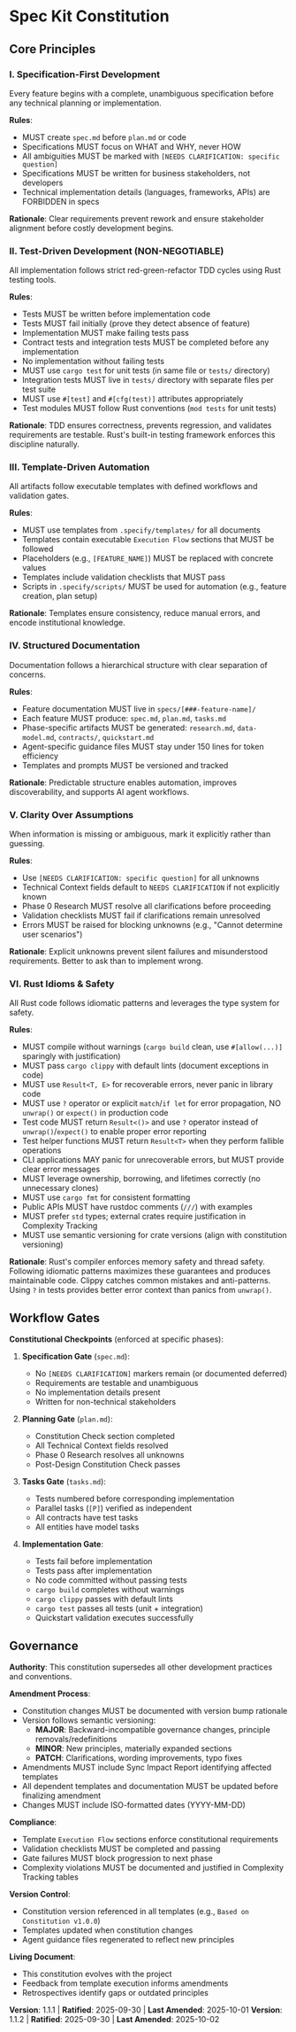 <!--
SYNC IMPACT REPORT
==================
Version Change: 1.1.0 → 1.1.1
Date: 2025-10-01

Modified Principles:

Added Sections:

Removed Sections:

Templates Requiring Updates:
✅ .specify/templates/plan-template.md - No update required (aligned)
✅ .specify/templates/spec-template.md - No update required (aligned)
✅ .specify/templates/tasks-template.md - No update required (aligned)
✅ .specify/templates/agent-file-template.md - No update required (aligned)
✅ .github/prompts/*.prompt.md - No update required (aligned)

Follow-up TODOs:
<!--
SYNC IMPACT REPORT
==================
Version Change: 1.1.1 -> 1.1.2
Date: 2025-10-02

Modified Principles:
- CLARIFIED: III. Template-Driven Automation - Explicitly require metadata endpoints for UI-driven labels when storage tables exist

Added Sections:
- None

Removed Sections:
- None

Templates Requiring Updates:
✅ .specify/templates/plan-template.md - ✅ updated
✅ .specify/templates/spec-template.md - ✅ updated
✅ .specify/templates/tasks-template.md - ✅ updated
✅ .specify/templates/agent-file-template.md - ✅ updated
✅ .github/prompts/*.prompt.md - ⚠ pending review

Follow-up TODOs:
- Review `.github/prompts/*.prompt.md` for any agent-specific names and update to generic guidance where needed
-->

# Spec Kit Constitution

## Core Principles

### I. Specification-First Development

Every feature begins with a complete, unambiguous specification before any technical planning or implementation.

**Rules**:
- MUST create `spec.md` before `plan.md` or code
- Specifications MUST focus on WHAT and WHY, never HOW
- All ambiguities MUST be marked with `[NEEDS CLARIFICATION: specific question]`
- Specifications MUST be written for business stakeholders, not developers
- Technical implementation details (languages, frameworks, APIs) are FORBIDDEN in specs

**Rationale**: Clear requirements prevent rework and ensure stakeholder alignment before costly development begins.

### II. Test-Driven Development (NON-NEGOTIABLE)

All implementation follows strict red-green-refactor TDD cycles using Rust testing tools.

**Rules**:
- Tests MUST be written before implementation code
- Tests MUST fail initially (prove they detect absence of feature)
- Implementation MUST make failing tests pass
- Contract tests and integration tests MUST be completed before any implementation
- No implementation without failing tests
- MUST use `cargo test` for unit tests (in same file or `tests/` directory)
- Integration tests MUST live in `tests/` directory with separate files per test suite
- MUST use `#[test]` and `#[cfg(test)]` attributes appropriately
- Test modules MUST follow Rust conventions (`mod tests` for unit tests)

**Rationale**: TDD ensures correctness, prevents regression, and validates requirements are testable. Rust's built-in testing framework enforces this discipline naturally.

### III. Template-Driven Automation

All artifacts follow executable templates with defined workflows and validation gates.

**Rules**:
- MUST use templates from `.specify/templates/` for all documents
- Templates contain executable `Execution Flow` sections that MUST be followed
- Placeholders (e.g., `[FEATURE_NAME]`) MUST be replaced with concrete values
- Templates include validation checklists that MUST pass
- Scripts in `.specify/scripts/` MUST be used for automation (e.g., feature creation, plan setup)

**Rationale**: Templates ensure consistency, reduce manual errors, and encode institutional knowledge.

### IV. Structured Documentation

Documentation follows a hierarchical structure with clear separation of concerns.

**Rules**:
- Feature documentation MUST live in `specs/[###-feature-name]/`
- Each feature MUST produce: `spec.md`, `plan.md`, `tasks.md`
- Phase-specific artifacts MUST be generated: `research.md`, `data-model.md`, `contracts/`, `quickstart.md`
- Agent-specific guidance files MUST stay under 150 lines for token efficiency
- Templates and prompts MUST be versioned and tracked

**Rationale**: Predictable structure enables automation, improves discoverability, and supports AI agent workflows.

### V. Clarity Over Assumptions

When information is missing or ambiguous, mark it explicitly rather than guessing.

**Rules**:
- Use `[NEEDS CLARIFICATION: specific question]` for all unknowns
- Technical Context fields default to `NEEDS CLARIFICATION` if not explicitly known
- Phase 0 Research MUST resolve all clarifications before proceeding
- Validation checklists MUST fail if clarifications remain unresolved
- Errors MUST be raised for blocking unknowns (e.g., "Cannot determine user scenarios")

**Rationale**: Explicit unknowns prevent silent failures and misunderstood requirements. Better to ask than to implement wrong.

### VI. Rust Idioms & Safety

All Rust code follows idiomatic patterns and leverages the type system for safety.

**Rules**:
- MUST compile without warnings (`cargo build` clean, use `#[allow(...)]` sparingly with justification)
- MUST pass `cargo clippy` with default lints (document exceptions in code)
- MUST use `Result<T, E>` for recoverable errors, never panic in library code
- MUST use `?` operator or explicit `match`/`if let` for error propagation, NO `unwrap()` or `expect()` in production code
- Test code MUST return `Result<()>` and use `?` operator instead of `unwrap()`/`expect()` to enable proper error reporting
- Test helper functions MUST return `Result<T>` when they perform fallible operations
- CLI applications MAY panic for unrecoverable errors, but MUST provide clear error messages
- MUST leverage ownership, borrowing, and lifetimes correctly (no unnecessary clones)
- MUST use `cargo fmt` for consistent formatting
- Public APIs MUST have rustdoc comments (`///`) with examples
- MUST prefer `std` types; external crates require justification in Complexity Tracking
- MUST use semantic versioning for crate versions (align with constitution versioning)

**Rationale**: Rust's compiler enforces memory safety and thread safety. Following idiomatic patterns maximizes these guarantees and produces maintainable code. Clippy catches common mistakes and anti-patterns. Using `?` in tests provides better error context than panics from `unwrap()`.

## Workflow Gates

**Constitutional Checkpoints** (enforced at specific phases):

1. **Specification Gate** (`spec.md`):
   - No `[NEEDS CLARIFICATION]` markers remain (or documented deferred)
   - Requirements are testable and unambiguous
   - No implementation details present
   - Written for non-technical stakeholders

2. **Planning Gate** (`plan.md`):
   - Constitution Check section completed
   - All Technical Context fields resolved
   - Phase 0 Research resolves all unknowns
   - Post-Design Constitution Check passes

3. **Tasks Gate** (`tasks.md`):
   - Tests numbered before corresponding implementation
   - Parallel tasks (`[P]`) verified as independent
   - All contracts have test tasks
   - All entities have model tasks

4. **Implementation Gate**:
   - Tests fail before implementation
   - Tests pass after implementation
   - No code committed without passing tests
   - `cargo build` completes without warnings
   - `cargo clippy` passes with default lints
   - `cargo test` passes all tests (unit + integration)
   - Quickstart validation executes successfully

## Governance

**Authority**: This constitution supersedes all other development practices and conventions.

**Amendment Process**:
- Constitution changes MUST be documented with version bump rationale
- Version follows semantic versioning:
  - **MAJOR**: Backward-incompatible governance changes, principle removals/redefinitions
  - **MINOR**: New principles, materially expanded sections
  - **PATCH**: Clarifications, wording improvements, typo fixes
- Amendments MUST include Sync Impact Report identifying affected templates
- All dependent templates and documentation MUST be updated before finalizing amendment
- Changes MUST include ISO-formatted dates (YYYY-MM-DD)

**Compliance**:
- Template `Execution Flow` sections enforce constitutional requirements
- Validation checklists MUST be completed and passing
- Gate failures MUST block progression to next phase
- Complexity violations MUST be documented and justified in Complexity Tracking tables

**Version Control**:
- Constitution version referenced in all templates (e.g., `Based on Constitution v1.0.0`)
- Templates updated when constitution changes
- Agent guidance files regenerated to reflect new principles

**Living Document**:
- This constitution evolves with the project
- Feedback from template execution informs amendments
- Retrospectives identify gaps or outdated principles

**Version**: 1.1.1 | **Ratified**: 2025-09-30 | **Last Amended**: 2025-10-01
**Version**: 1.1.2 | **Ratified**: 2025-09-30 | **Last Amended**: 2025-10-02